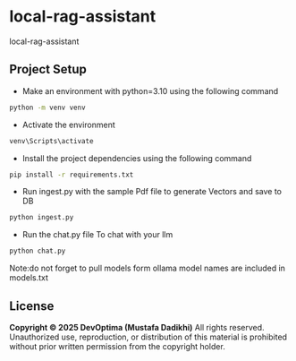 # local-rag-assistant

local-rag-assistant

## Project Setup

* Make an environment with python=3.10 using the following command 
``` bash
python -m venv venv
```
* Activate the environment
``` bash
venv\Scripts\activate
``` 

* Install the project dependencies using the following command 
```bash
pip install -r requirements.txt
```
* Run ingest.py with the sample Pdf file to generate Vectors and save to DB
``` python
python ingest.py
```
* Run the chat.py file To chat with your llm
```python
python chat.py
```
Note:do not forget to pull  models form ollama model names are included in models.txt

## License

**Copyright © 2025 DevOptima (Mustafa Dadikhi)**
All rights reserved. Unauthorized use, reproduction, or distribution of this material is prohibited without prior written permission from the copyright holder.
